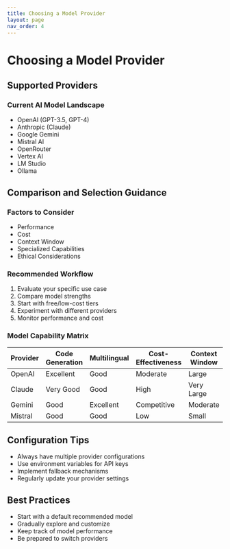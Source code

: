 ```yaml
---
title: Choosing a Model Provider
layout: page
nav_order: 4
---
```


# Choosing a Model Provider

## Supported Providers

### Current AI Model Landscape
- OpenAI (GPT-3.5, GPT-4)
- Anthropic (Claude)
- Google Gemini
- Mistral AI
- OpenRouter
- Vertex AI
- LM Studio
- Ollama

## Comparison and Selection Guidance

### Factors to Consider
- Performance
- Cost
- Context Window
- Specialized Capabilities
- Ethical Considerations

### Recommended Workflow
1. Evaluate your specific use case
2. Compare model strengths
3. Start with free/low-cost tiers
4. Experiment with different providers
5. Monitor performance and cost

### Model Capability Matrix

| Provider | Code Generation | Multilingual | Cost-Effectiveness | Context Window |
|----------|-----------------|--------------|-------------------|----------------|
| OpenAI   | Excellent       | Good         | Moderate          | Large          |
| Claude   | Very Good       | Good         | High              | Very Large     |
| Gemini   | Good            | Excellent    | Competitive       | Moderate       |
| Mistral  | Good            | Good         | Low               | Small          |

## Configuration Tips
- Always have multiple provider configurations
- Use environment variables for API keys
- Implement fallback mechanisms
- Regularly update your provider settings

## Best Practices
- Start with a default recommended model
- Gradually explore and customize
- Keep track of model performance
- Be prepared to switch providers